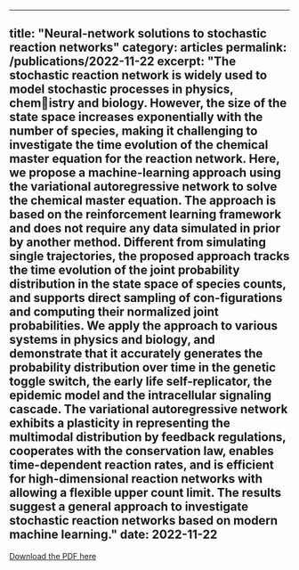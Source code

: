  ---
title: "Neural-network solutions to stochastic reaction networks"
category: articles
permalink: /publications/2022-11-22
excerpt: "The stochastic reaction network is widely used to model stochastic processes in physics, chemistry and biology. However, the size of the state space increases exponentially with the number of species, making it challenging to investigate the time evolution of the chemical master equation for the reaction network. Here, we propose a machine-learning approach using the variational autoregressive network to solve the chemical master equation. The approach is based on the reinforcement learning framework and does not require any data simulated in prior by another method. Different from simulating single trajectories, the proposed approach tracks the time evolution of the joint probability distribution in the state space of species counts, and supports direct sampling of con-figurations and computing their normalized joint probabilities. We apply the approach to various
systems in physics and biology, and demonstrate that it accurately generates the probability distribution over time in the genetic toggle switch, the early life self-replicator, the epidemic model and the intracellular signaling cascade. The variational autoregressive network exhibits a plasticity in representing the multimodal distribution by feedback regulations, cooperates with the conservation law, enables time-dependent reaction rates, and is efficient for high-dimensional reaction networks with allowing a flexible upper count limit. The results suggest a general approach to investigate stochastic reaction networks based on modern machine learning."
date: 2022-11-22
---

[Download the PDF here](https://github.com/jamestang23/jamestang23.github.io/blob/master/2.pdf)
